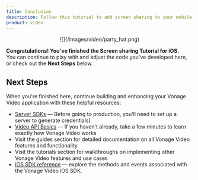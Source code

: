```yaml
---
title: Conclusion
description: Follow this tutorial to add screen sharing to your mobile application using the Vonage Video API.
product: video
---
```


<center>![](/images/video/party_hat.png)</center>

**Congratulations! You've finished the Screen sharing Tutorial for iOS.**  
You can continue to play with and adjust the code you've developed here, or check out the **Next Steps** below.

## Next Steps

When you're finished here, continue building and enhancing your Vonage Video application with these helpful resources:

* [Server SDKs](/video/server-sdks/overview) — Before going to production, you'll need to set up a server to generate credentials]
* [Video API Basics](/video/overview) — If you haven't already, take a few minutes to learn exactly how Vonage Video works
* Visit the guides section for detailed documentation on all Vonage Video features and functionality
* Visit the tutorials section for walkthroughs on implementing other Vonage Video features and use cases
* [iOS SDK reference](/sdk/stitch/video-ios-reference/) — explore the methods and events associated with the Vonage Video iOS SDK.

